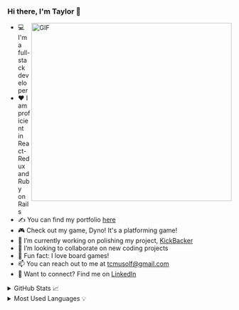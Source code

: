 ### Hi there, I'm Taylor 👋

 <img align="right" alt="GIF" src="https://user-images.githubusercontent.com/71670060/116963039-97e0e880-ac5c-11eb-96ee-f314fa4f9d1d.gif" width="450" height="400" />

- 💻 I'm a full-stack developer
- ❤️ I am proficient in React-Redux and Ruby on Rails
- ✍ You can find my portfolio [here][portfolio]
- 🎮 Check out my game, Dyno! It's a platforming game!
- 🔭 I’m currently working on polishing my project, [KickBacker][kickbacker]
- 👯 I’m looking to collaborate on new coding projects
- 🎲 Fun fact: I love board games!
- 📫 You can reach out to me at tcmusolf@gmail.com
- 🔗 Want to connect? Find me on [LinkedIn][linkedin]

 <details closed>
   <summary>GitHub Stats 📈</summary>

   <img alt="Taylor's GitHub Stats" src="https://github-readme-stats.vercel.app/api?username=taylormusolf&show_icons=true&hide_border=true" />

 </details>

 <details closed>
   <summary>Most Used Languages 💡</summary>

   <img alt="Taylor's GitHub Top Languages" src="https://github-readme-stats.vercel.app/api/top-langs/?username=taylormusolf" />

 </details>

[linkedin]: https://www.linkedin.com/in/taylor-musolf/
[portfolio]: https://taylormusolf.github.io
[angellist]: https://angel.co/u/taylor-musolf
[kickbacker]: https://kickbacker.herokuapp.com/
